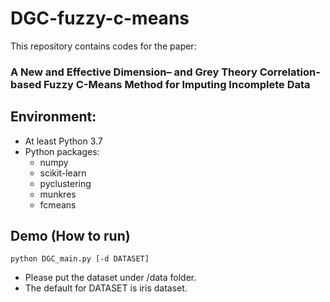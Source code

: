 # DGC-fuzzy-c-means
This repository contains codes for the paper:<br>
### A New and Effective Dimension– and Grey Theory Correlation-based Fuzzy C-Means Method for Imputing Incomplete Data

## Environment:<br>
  * At least Python 3.7
  * Python packages:
    * numpy
    * scikit-learn
    * pyclustering
    * munkres
    * fcmeans

## Demo (How to run)
```
python DGC_main.py [-d DATASET]
```
* Please put the dataset under /data folder.
* The default for DATASET is iris dataset.

